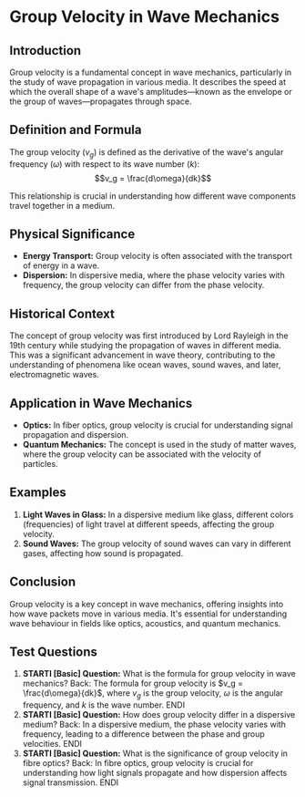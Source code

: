 # Group Velocity in Wave Mechanics

## Introduction
Group velocity is a fundamental concept in wave mechanics, particularly in the study of wave propagation in various media. It describes the speed at which the overall shape of a wave's amplitudes—known as the envelope or the group of waves—propagates through space.

## Definition and Formula
The group velocity ($v_g$) is defined as the derivative of the wave's angular frequency ($\omega$) with respect to its wave number ($k$):
$$v_g = \frac{d\omega}{dk}$$

This relationship is crucial in understanding how different wave components travel together in a medium.

## Physical Significance
- **Energy Transport:** Group velocity is often associated with the transport of energy in a wave.
- **Dispersion:** In dispersive media, where the phase velocity varies with frequency, the group velocity can differ from the phase velocity.

## Historical Context
The concept of group velocity was first introduced by Lord Rayleigh in the 19th century while studying the propagation of waves in different media. This was a significant advancement in wave theory, contributing to the understanding of phenomena like ocean waves, sound waves, and later, electromagnetic waves.

## Application in Wave Mechanics
- **Optics:** In fiber optics, group velocity is crucial for understanding signal propagation and dispersion.
- **Quantum Mechanics:** The concept is used in the study of matter waves, where the group velocity can be associated with the velocity of particles.

## Examples
1. **Light Waves in Glass:** In a dispersive medium like glass, different colors (frequencies) of light travel at different speeds, affecting the group velocity.
2. **Sound Waves:** The group velocity of sound waves can vary in different gases, affecting how sound is propagated.

## Conclusion
Group velocity is a key concept in wave mechanics, offering insights into how wave packets move in various media. It's essential for understanding wave behaviour in fields like optics, acoustics, and quantum mechanics.

## Test Questions
1. **STARTI [Basic] Question:** What is the formula for group velocity in wave mechanics? Back: The formula for group velocity is $v_g = \frac{d\omega}{dk}$, where $v_g$ is the group velocity, $\omega$ is the angular frequency, and $k$ is the wave number. ENDI
2. **STARTI [Basic] Question:** How does group velocity differ in a dispersive medium? Back: In a dispersive medium, the phase velocity varies with frequency, leading to a difference between the phase and group velocities. ENDI
3. **STARTI [Basic] Question:** What is the significance of group velocity in fibre optics? Back: In fibre optics, group velocity is crucial for understanding how light signals propagate and how dispersion affects signal transmission. ENDI